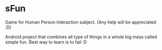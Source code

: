 # sFun
Game for Human Person Interaction subject. (Any help will be appreciated :D)

Android project that combines all type of things in a whole big mess called simple fun.
Best way to learn is to fail :D
